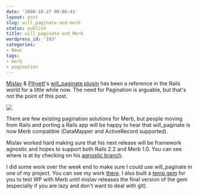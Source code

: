 ```yaml
---
date: '2008-10-27 00:06:41'
layout: post
slug: will_paginate-and-merb
status: publish
title: will_paginate and Merb
wordpress_id: '193'
categories:
- News
tags:
- merb
- pagination
---
```


[Mislav](http://github.com/mislav) & [Pjhyett](http://github.com/pjhyett)'s [will_paginate plugin](http://github.com/mislav/will_paginate) has been a reference in the Rails world for a little while now. The need for Pagination is arguable, but that's not the point of this post.

[![](http://farm1.static.flickr.com/26/56107224_a4120dd201_m.jpg)](http://flickr.com/photos/jacqueline-w/56107224/)

There are few existing pagination solutions for Merb, but people moving from Rails and porting a Rails app will be happy to hear that will_paginate is now Merb compatible (DataMapper and ActiveRecord supported).

Mislav worked hard making sure that his next release will be framework agnostic and hopes to support both Rails 2.2 and Merb 1.0. You can see where is at by checking on his [agnostic branch](http://github.com/mislav/will_paginate/tree/agnostic).

I did some work over the week end to make sure I could use will_paginate in one of my project. You can see my work [there](http://github.com/mattetti/will_paginate/tree/merb). I also built a [temp gem](http://github.com/mattetti/will_paginate/tree/merb/tmp_release) for you to test WP with Merb until mislav releases the final version of the gem (especially if you are lazy and don't want to deal with git).
